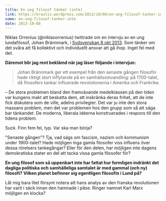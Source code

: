 ```yaml
---
title: En ung filosof tänker (inte)
link: https://kraulis.wordpress.com/2013/10/08/en-ung-filosof-tanker-inte/
name: en-ung-filosof-tanker-inte
date: 2013-10-08
---
```

Niklas Orrenius (@niklasorrenius) twittrade om en intervju av en ung lundafilosof, Johan Brännmark, i [Sydsvenskan 8 okt 2013](http://www.sydsvenskan.se/sverige/filosofen-ett-nytt-satt-att-tanka-behovs/). Som tänker om det svåra att få kollektivt och individuellt ansvar att gå ihop. Inget fel med det.

**Däremot blir jag rent beklämd när jag läser följande i intervjun:**

> Johan Brännmark ger ett exempel från den senaste gången filosofin hade riktigt stort inflytande på en samhällsomvandling: på 1700-talet, då filosofers tankar influerade revolutionerna i Amerika och Frankrike.

– De stora problemen bland den framväxande medelklassen på den tiden var kungens makt att beskatta dem, att inskränka deras frihet, att de inte fick diskutera som de ville, adelns privilegier. Det var ju inte den stora massans problem, men det var problemen hos den grupp som så att säga bar tänkandet. De moderna, liberala idéerna konstruerades i respons till den tidens problem.

Suck. Finn fem fel, typ. Var ska man börja?

"Senaste gången"? Tja, vad sägs om fascism, nazism och kommunism under 1900-talet? Hade möjligen inga gamla filosofer viss influens över dessa rörelsers tankegångar? Eller för den delen, har möjligen inte dagens demokratiska stater en del att tacka vissa gamla filosofer för?

**En ung filosof som så uppenbart inte har fattat hur formligen indränkt det dagliga politiska och samhälleliga samtalet är med gammal (och ny) filosofi? Vilken planet befinner sig egentligen filosofin i Lund på?**

Låt mig bara litet försynt notera att hans analys av den franska revolutionen har varit i säck innan den hamnade i påse. Ringer namnet Karl Marx möjligen en klocka?

